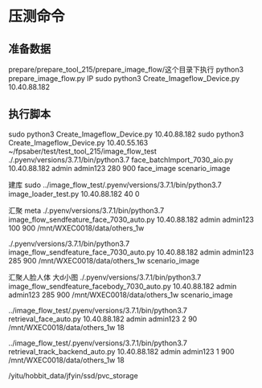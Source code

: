 # 压测命令

## 准备数据


prepare/prepare_tool_215/prepare_image_flow/这个目录下执行
python3 prepare_image_flow.py IP
sudo python3 Create_Imageflow_Device.py 10.40.88.182
## 执行脚本
sudo python3 Create_Imageflow_Device.py 10.40.88.182
sudo python3 Create_Imageflow_Device.py 10.40.55.163
~/fpsaber/test/test_tool_215/image_flow_test
./.pyenv/versions/3.7.1/bin/python3.7 face_batchImport_7030_aio.py 10.40.88.182 admin admin123 280 900 face_image scenario_image

建库
sudo ../image_flow_test/.pyenv/versions/3.7.1/bin/python3.7 image_loader_test.py 10.40.88.182 40 0

汇聚 meta
./.pyenv/versions/3.7.1/bin/python3.7 image_flow_sendfeature_face_7030_auto.py 10.40.88.182 admin admin123 100 900 /mnt/WXEC0018/data/others_1w

./.pyenv/versions/3.7.1/bin/python3.7 image_flow_sendfeature_face_7030_auto.py 10.40.88.182 admin admin123 285 900 /mnt/WXEC0018/data/others_1w scenario_image

汇聚人脸人体 大d小图
./.pyenv/versions/3.7.1/bin/python3.7  image_flow_sendfeature_facebody_7030_auto.py 10.40.88.182 admin admin123 285 900 /mnt/WXEC0018/data/others_1w scenario_image


 ../image_flow_test/.pyenv/versions/3.7.1/bin/python3.7 retrieval_face_auto.py 10.40.88.182 admin admin123 2 90 /mnt/WXEC0018/data/others_1w 18

 ../image_flow_test/.pyenv/versions/3.7.1/bin/python3.7 retrieval_track_backend_auto.py 10.40.88.182 admin admin123 1 900 /mnt/WXEC0018/data/others_1w 18
 
 /yitu/hobbit_data/jfyin/ssd/pvc_storage